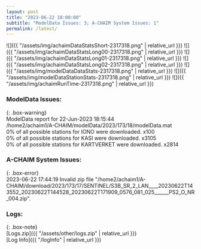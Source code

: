 ```yaml
---
layout: post
title: "2023-06-22 18:00:00"
subtitle: "ModelData Issues: 3; A-CHAIM System Issues: 1"
permalink: /latest/
---
```


![]({{ "/assets/img/achaimDataStatsShort-2317318.png" | relative_url }})
![]({{ "/assets/img/achaimDataStatsLong00-2317318.png" | relative_url }})
![]({{ "/assets/img/achaimDataStatsLong01-2317318.png" | relative_url }})
![]({{ "/assets/img/achaimDataStatsLong02-2317318.png" | relative_url }})
![]({{ "/assets/img/modelDataDataStats-2317318.png" | relative_url }})
![]({{ "/assets/img/modelDataStationStats-2317318.png" | relative_url }})
![]({{ "/assets/img/achaimRunTime-2317318.png" | relative_url }})


### ModelData Issues:  
  
{: .box-warning}  
 ModelData report for 22-Jun-2023 18:15:44   
 /home2/achaim1/A-CHAIM/modelData/2023/173/18/modelData.mat   
 0% of all possible stations for IONO were downloaded. x100   
 0% of all possible stations for KASI were downloaded. x3105   
 0% of all possible stations for KARTVERKET were downloaded. x2814   
  
### A-CHAIM System Issues:  
  
{: .box-error}  
2023-06-22 17:44:19 Invalid zip file "/home2/achaim1/A-CHAIM/download/2023/173/17/SENTINEL/S3B_SR_2_LAN____20230622T143552_20230622T144528_20230622T171909_0576_081_025______PS2_O_NR_004.zip".  

### Logs:  
  
{: .box-note}  
[Logs.zip]({{ "/assets/other/logs.zip" | relative_url }})  
[Log Info]({{ "/logInfo" | relative_url }})  

